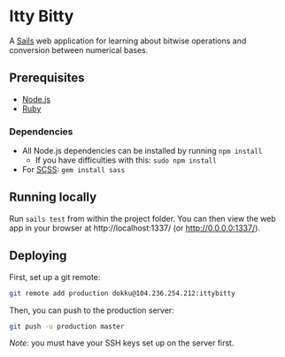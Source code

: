 # Itty Bitty

A [Sails](http://sailsjs.org) web application for learning about bitwise operations and conversion between numerical bases.

## Prerequisites
- [Node.js](http://nodejs.org/)
- [Ruby](https://www.ruby-lang.org/en/)

### Dependencies
- All Node.js dependencies can be installed by running `npm install`
  - If you have difficulties with this: `sudo npm install`
- For [SCSS](http://sass-lang.com/): `gem install sass`


## Running locally
Run `sails test` from within the project folder. You can then view the web app in your browser at http://localhost:1337/ (or http://0.0.0.0:1337/).


## Deploying
First, set up a git remote:

```bash
git remote add production dokku@104.236.254.212:ittybitty
```

Then, you can push to the production server:

```bash
git push -u production master
```

*Note*: you must have your SSH keys set up on the server first.
